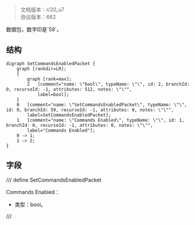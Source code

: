 # <!-- md:samp SetCommandsEnabledPacket -->

> 文档版本：r/20_u7<br/>协议版本：662

<!-- md:samp SetCommandsEnabledPacket -->数据包，数字ID是`59`。

## 结构

```viz
digraph SetCommandsEnabledPacket {
	graph [rankdir=LR];
	{
		graph [rank=max];
		2	[comment="name: \"bool\", typeName: \"\", id: 2, branchId: 0, recurseId: -1, attributes: 512, notes: \"\"",
			label=bool];
	}
	0	[comment="name: \"SetCommandsEnabledPacket\", typeName: \"\", id: 0, branchId: 59, recurseId: -1, attributes: 0, notes: \"\"",
		label=SetCommandsEnabledPacket];
	1	[comment="name: \"Commands Enabled\", typeName: \"\", id: 1, branchId: 0, recurseId: -1, attributes: 0, notes: \"\"",
		label="Commands Enabled"];
	0 -> 1;
	1 -> 2;
}

```

## 字段

/// define
SetCommandsEnabledPacket

Commands Enabled：<!-- md:samp bool -->

- 类型：bool。


///
